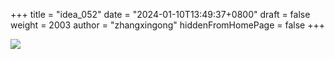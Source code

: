 +++
title = "idea_052"
date = "2024-01-10T13:49:37+0800"
draft = false
weight = 2003
author = "zhangxingong"
hiddenFromHomePage = false
+++

![](/img/v2-bef54763fd5eb088e4baae22849014d6_1440w.avif)

